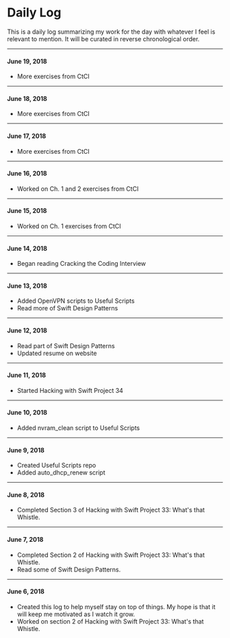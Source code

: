 # Daily Log

This is a daily log summarizing my work for the day with whatever I feel is relevant to mention. It will be curated in reverse chronological order.

---

#### June 19, 2018

- More exercises from CtCI

---

#### June 18, 2018

- More exercises from CtCI

---

#### June 17, 2018

- More exercises from CtCI

---

#### June 16, 2018

- Worked on Ch. 1 and 2 exercises from CtCI

---

#### June 15, 2018

- Worked on Ch. 1 exercises from CtCI

---

#### June 14, 2018

- Began reading Cracking the Coding Interview

---

#### June 13, 2018

- Added OpenVPN scripts to Useful Scripts
- Read more of Swift Design Patterns

---

#### June 12, 2018

- Read part of Swift Design Patterns
- Updated resume on website

---

#### June 11, 2018

- Started Hacking with Swift Project 34

---

#### June 10, 2018

- Added nvram_clean script to Useful Scripts

---

#### June 9, 2018

- Created Useful Scripts repo
- Added auto_dhcp_renew script

---

#### June 8, 2018

- Completed Section 3 of Hacking with Swift Project 33: What's that Whistle.

---

#### June 7, 2018

- Completed Section 2 of Hacking with Swift Project 33: What's that Whistle.
- Read some of Swift Design Patterns.

---

#### June 6, 2018

- Created this log to help myself stay on top of things. My hope is that it will keep me motivated as I watch it grow.
- Worked on section 2 of Hacking with Swift Project 33: What's that Whistle.
